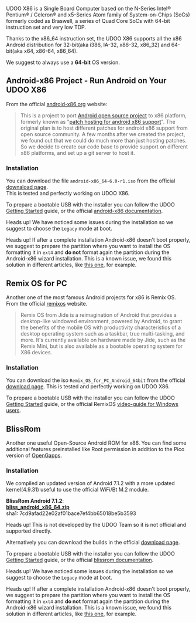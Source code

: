 UDOO X86 is a Single Board Computer based on the N-Series Intel® Pentium® / Celeron® and x5-Series Atom family of System-on-Chips (SoCs) formerly coded as Braswell, a series of Quad Core SoCs with 64-bit instruction set and very low TDP.

Thanks to the x86_64 instruction set, the UDOO X86 supports all the x86 Android distribution for 32-bit(aka i386, IA-32, x86-32, x86_32) and 64-bit(aka x64, x86-64, x86_64).  

We suggest to always use a **64-bit** OS version.

## Android-x86 Project - Run Android on Your UDOO X86

From the official [android-x86.org](http://www.android-x86.org/) website:

> This is a project to port [Android open source project](http://source.android.com/) to x86 platform, formerly known as "[patch hosting for android x86 support](http://code.google.com/p/patch-hosting-for-android-x86-support/)". The original plan is to host different patches for android x86 support from open source community. A few months after we created the project, we found out that we could do much more than just hosting patches. So we decide to create our code base to provide support on different x86 platforms, and set up a git server to host it.

### Installation

You can download the file `android-x86_64-6.0-r1.iso` from the official [downaload page](http://www.android-x86.org/download).  
This is tested and perfectly working on UDOO X86.

To prepare a bootable USB with the installer you can follow the UDOO [Getting Started](https://www.udoo.org/get-started-x86/) guide, or the official [android-x86 documentation](http://www.android-x86.org/documents/installhowto).  

<span class="label label-warning">Heads up!</span> We have noticed some issues during the installation so we suggest to choose the `Legacy` mode at boot.

<span class="label label-warning">Heads up!</span> If after a complete installation Android-x86 doesn't boot properly, we suggest to prepare the partition where you want to install the OS formatting it in `ext4` and **do not** format again the partition during the Android-x86 wizard installation. This is a known issue, we found this solution in different articles, like [this one](https://techposts.org/install-android-6-marshmallow-laptop-pc/), for example.


## Remix OS for PC

Another one of the most famous Android projects for x86 is Remix OS.  
From the official [remixos](http://www.jide.com/remixos-for-pc) website.

> Remix OS from Jide is a reimagination of Android that provides a desktop-like windowed environment, powered by Android, to grant the benefits of the mobile OS with productivity characteristics of a desktop operating system such as a taskbar, true multi-tasking, and more. It's currently available on hardware made by Jide, such as the Remix Mini, but is also available as a bootable operating system for X86 devices.

### Installation

You can download the iso `Remix_OS_for_PC_Android_64bit` from the official [download page](http://www.jide.com/remixos-for-pc#downloadNow).
This is tested and perfectly working on UDOO X86.

To prepare a bootable USB with the installer you can follow the UDOO [Getting Started](https://www.udoo.org/get-started-x86/) guide, or the official RemixOS [video-guide for Windows users](https://www.youtube.com/watch?v=At7_g9ZXu8s).

## BlissRom

Another one useful Open-Source Android ROM for x86.
You can find some additional features preinstalled like Root permission in addition to the Pico version of [OpenGapps](https://github.com/opengapps/).

### Installation

We compiled an updated version of Android 7.1.2 with a more updated kernel(4.9.31) useful to use the official WiFi/Bt M.2 module.  

**BlissRom Android 7.1.2**:  
[**bliss_android_x86_64.zip**](http://download.udoo.org/files/UDOO_X86/Android/bliss_android_x86_64.zip)  
sha1: 7cd9afad22e02af01bace7ef4bb65018be5b3593

<span class="label label-warning">Heads up!</span> This is not developed by the UDOO Team so it is not official and supported directly.

Alternatively you can download the builds in the official [download page](http://blissroms.com/downloads/devices.html).

To prepare a bootable USB with the installer you can follow the UDOO [Getting Started](https://www.udoo.org/get-started-x86/) guide, or the official [blissrom documentation](http://blissroms.com/downloads/bliss-x86-install-instructions).

<span class="label label-warning">Heads up!</span> We have noticed some issues during the installation so we suggest to choose the `Legacy` mode at boot.

<span class="label label-warning">Heads up!</span> If after a complete installation Android-x86 doesn't boot properly, we suggest to prepare the partition where you want to install the OS formatting it in `ext4` and **do not** format again the partition during the Android-x86 wizard installation. This is a known issue, we found this solution in different articles, like [this one](https://techposts.org/install-android-6-marshmallow-laptop-pc/), for example.
